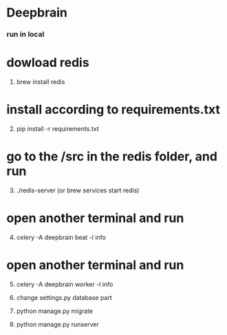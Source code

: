 # Deepbrain 
### run in local

# dowload redis
1. brew install redis
# install according to requirements.txt
2. pip install -r requirements.txt
# go to the /src in the redis folder, and run
3. ./redis-server (or brew services start redis)
# open another terminal and run
4. celery -A deepbrain beat -l info
# open another terminal and run
5. celery -A deepbrain worker -l info

6. change settings.py database part
7. python manage.py migrate
8. python manage.py runserver
